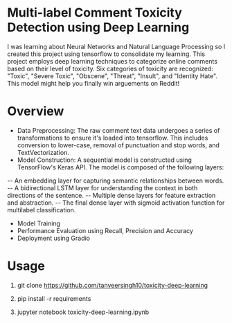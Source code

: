 # Multi-label Comment Toxicity Detection using Deep Learning

I was learning about Neural Networks and Natural Language Processing so I created this project using tensorflow to consolidate my learning. This project employs deep learning techniques to categorize online comments based on their level of toxicity. Six categories of toxicity are recognized: "Toxic", "Severe Toxic", "Obscene", "Threat", "Insult", and "Identity Hate". This model might help you finally win arguements on Reddit!

# Overview

- Data Preprocessing: The raw comment text data undergoes a series of transformations to ensure it's loaded into tensorflow. This includes conversion to lower-case, removal of punctuation and stop words, and TextVectorization.
-  Model Construction:  A sequential model is constructed using TensorFlow's Keras API. The model is composed of the following layers:

-- An embedding layer for capturing semantic relationships between words.
-- A bidirectional LSTM layer for understanding the context in both directions of the sentence.
-- Multiple dense layers for feature extraction and abstraction.
-- The final dense layer with sigmoid activation function for multilabel classification.

- Model Training
- Performance Evaluation using Recall, Precision and Accuracy
- Deployment using Gradio


# Usage

1. git clone https://github.com/tanveersingh10/toxicity-deep-learning

2. pip install -r requirements

3. jupyter notebook toxicity-deep-learning.ipynb
